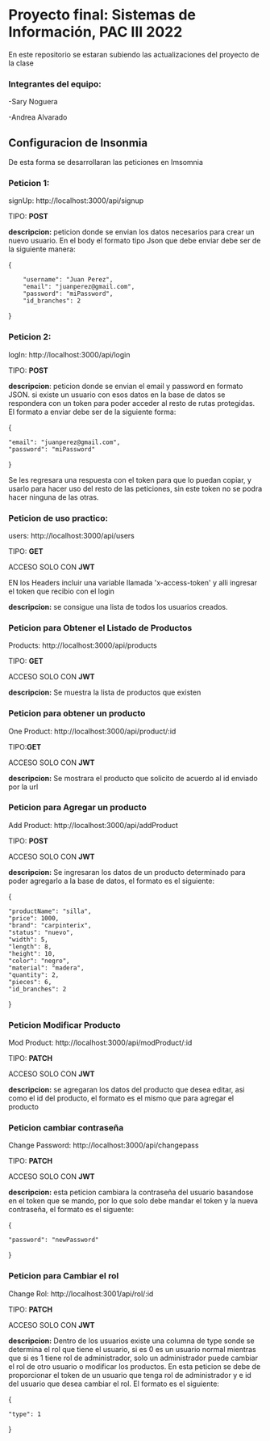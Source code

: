 # Proyecto final: Sistemas de Información, PAC III 2022

En este repositorio se estaran subiendo las actualizaciones del proyecto de la clase
### Integrantes del equipo:
-Sary Noguera 

-Andrea Alvarado
## Configuracion de Insonmia
De esta forma se desarrollaran las peticiones en Imsomnia
### Peticion 1:

signUp: http://localhost:3000/api/signup

TIPO: **POST**

**descripcion:** peticion donde se envian los datos necesarios para crear un nuevo usuario. En el body el formato tipo Json que debe enviar debe ser de la siguiente manera:

{

		"username": "Juan Perez",
		"email": "juanperez@gmail.com",
		"password": "miPassword",
		"id_branches": 2

}

### Peticion 2:

logIn: http://localhost:3000/api/login

TIPO: **POST**

**descripcion**: peticion donde se envian el email y password en formato JSON. si existe un usuario con esos datos en la base de datos se respondera con un token para poder acceder al resto de rutas protegidas. El formato a enviar debe ser de la siguiente forma:

{

	"email": "juanperez@gmail.com",
	"password": "miPassword"
}

Se les regresara una respuesta con el token para que lo puedan copiar, y usarlo para hacer uso del resto de las peticiones, sin este token no se podra hacer ninguna de las otras.

### Peticion de uso practico:
users: http://localhost:3000/api/users

TIPO: **GET**

ACCESO SOLO CON **JWT**

EN los Headers incluir una variable llamada 'x-access-token' y alli ingresar el token que recibio con el login

**descripcion:** se consigue una lista de todos los usuarios creados. 

### Peticion para Obtener el Listado de Productos
Products: http://localhost:3000/api/products

TIPO: **GET**

ACCESO SOLO CON **JWT**

**descripcion:** Se muestra la lista de productos que existen

### Peticion para obtener un producto

One Product: http://localhost:3000/api/product/:id

TIPO:**GET**

ACCESO SOLO CON **JWT**

**descripcion:** Se mostrara el producto que solicito de acuerdo al id enviado por la url

### Peticion para Agregar un producto

Add Product: http://localhost:3000/api/addProduct

TIPO: **POST**

ACCESO SOLO CON **JWT**

**descripcion:** Se ingresaran los datos de un producto determinado para poder agregarlo a la base de datos, el formato es el siguiente:

{

	"productName": "silla",
	"price": 1000,
	"brand": "carpinterix",
	"status": "nuevo",
	"width": 5,
	"length": 8,
	"height": 10,
	"color": "negro",
	"material": "madera",
	"quantity": 2,
	"pieces": 6,
	"id_branches": 2
}

### Peticion Modificar Producto

Mod Product: http://localhost:3000/api/modProduct/:id

TIPO: **PATCH**

ACCESO SOLO CON **JWT**

**descripcion:** se agregaran los datos del producto que desea editar, asi como el id del producto, el formato es el mismo que para agregar el producto

### Peticion cambiar contraseña

Change Password: http://localhost:3000/api/changepass

TIPO: **PATCH**

ACCESO SOLO CON **JWT**

**descripcion:** esta peticion cambiara la contraseña del usuario basandose en el token que se mando, por lo que solo debe mandar el token y la nueva contraseña, el formato es el siguente:

{

	"password": "newPassword"
}

### Peticion para Cambiar el rol

Change Rol: http://localhost:3001/api/rol/:id

TIPO: **PATCH**

ACCESO SOLO CON **JWT**

**descripcion:** Dentro de los usuarios existe una columna de type sonde se determina el rol que tiene el usuario, si es 0 es un usuario normal mientras que si es 1 tiene rol de administrador, solo un administrador puede cambiar el rol de otro usuario o modificar los productos. En esta peticion se debe de proporcionar el token de un usuario que tenga rol de administrador y e id del usuario que desea cambiar el rol. El formato es el siguiente:

{

	"type": 1
}